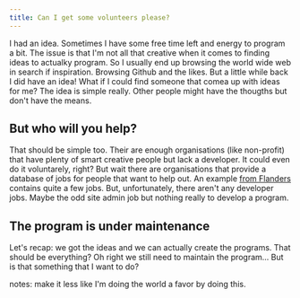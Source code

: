 ```yaml
---
title: Can I get some volunteers please?
---
```


I had an idea.
Sometimes I have some free time left and energy to program a bit.
The issue is that I'm not all that creative when it comes to finding ideas to actualky program.
So I usually end up browsing the world wide web in search if inspiration.
Browsing Github and the likes.
But a little while back I did have an idea!
What if I could find someone that comea up with ideas for me?
The idea is simple really.
Other people might have the thougths but don't have the means.

## But who will you help?

That should be simple too.
Their are enough organisations (like non-profit) that have plenty of smart creative people but lack a developer.
It could even do it voluntarely, right?
But wait there are organisations that provide a database of jobs for people that want to help out.
An example [from Flanders](https://vrijwilligerswerk.be/) contains quite a few jobs.
But, unfortunately, there aren't any developer jobs.
Maybe the odd site admin job but nothing really to develop a program.


## The program is under maintenance

Let's recap: we got the ideas and we can actually create the programs.
That should be everything?
Oh right we still need to maintain the program...
But is that something that I want to do?



notes: make it less like I'm doing the world a favor by doing this.
